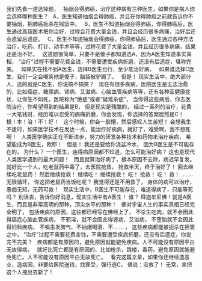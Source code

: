 我们先看一道选择题，
&nbsp;
抽烟会得肺癌，治疗这种病有三种医生，如果你是病人你会选择哪种医生？
&nbsp;
A，医生知道抽烟会得肺癌，并且在你得肺癌之前就告诉你不要抽烟，把肺癌扼杀在摇篮中。
&nbsp;
B，医生不知道抽烟会得肺癌，你得肺癌后，医生通过高超医术把你治好，过程会花费大量金钱，并且会经历很多病痛，治好后还会遗留后遗症。
&nbsp;
C，医生不知道抽烟会得肺癌，你得肺癌后，医生通过各种方法治疗，吃药、打针、动手术等等，过程花费了大量金钱，并且经历很多病痛，结果还是治不好。
&nbsp;
这道题很简单，只要不是傻子都知道选A，因为A医生知道事实真相，
“治疗”过程不需要花费金钱，不需要遭受疾病折磨，还没有后遗症，堪称完美。
&nbsp;
如果实在找不到A医生，选择B医生也行，至少能治好病，
&nbsp;
如果谁选择C医生，我们一定会嘲笑他是傻子，脑袋被驴踢了。
&nbsp;
但是！
现实生活中，绝大部分人，选的就是C医生，你说搞不搞笑？
&nbsp;
现在有很多疾病，医院医生是无法治愈的，比如癌症、糖尿病、肾病、艾滋病、心脑血管疾病等等，还有各种亚健康症状，让你生不如死，医院称为“绝症”或者“疑难杂症”，
当你得这些病后，你去医院治疗，你希望得到的结果是B，
但是现实是残酷的，
经过一系列的治疗，花费一大笔钱财，经历难以忍受的病痛折磨，你会发现，你选择的答案居然是C！
根！本！治！不！好！
&nbsp;
这个时候，你会一脸懵，然后感叹人生苦短！
会想我生不逢时，如果医学技术在发达一点，能治疗好疾病，就好了，难受啊，我不想死啊！
&nbsp;
人类医学确实正在不断进步，努力的研发各种技术和药物来治疗疾病，
希望能成为B医生，欧耶！
&nbsp;
但是！
我还是要给你浇盆冷水，
因为B医生是不可能存在的，
为什么？
一个医生，连得病原因都不知道，怎么可能治好病？
这也是现代人类医学遇到的最大问题！
&nbsp;
而且就算治好病了，根本原因不去除，病迟早复发。
就好比一个人，吃老鼠药中毒了，去医院抢救，
抢救半天，终于治好了！
回去继续吃老鼠药！
然后继续抢救！
继续吃！
继续抢救！
吃！
抢救！
吃！
救！
.... ...
无限循环，
你这把老鼠药当饭吃呢？
我觉得还是不用救了，
身体的病可以治疗，
愚痴无知，无药可救！
&nbsp;
现实生活中，B医生不可能存在，难道得病了，只能等死吗？
别沮丧，告诉你好消息，现实生活中有A医生！
谁？
释迦牟尼佛！就是A医生，而且是非常高明的那种，顶尖水平的那种！
&nbsp;
佛对宇宙人生的事实真相已经完全明了，
包括疾病的原因，这些都已经写在佛经上了，
不杀生吃肉，就不会因此得癌症心脑血管疾病，
不邪淫，就不会因此得肾病、艾滋病，
不堕胎就不会因此得妇科疾病，
不嗔恚发脾气、不抽烟喝酒、不... ... ，
这些疾病都能被扼杀在摇篮之中，
“治疗”过程不需要花费金钱，不需要遭受疾病折磨，还没有后遗症，你说完不完美？
&nbsp;
疾病都是有原因的，避免原因就能避免疾病。人不可能没有原因平白无故得病。
&nbsp;
就好比死亡都是有原因的、比如枪杀，跳楼，毒药，避免原因就能避免死亡。人不可能没有原因平白无故死亡。
&nbsp;
看完这篇文章，如果你还继续造恶业，造病因，非要给医院送钱，找罪受，强行选C，
佛说：没救了！
无常，来把这个人拖出去斩了！





